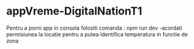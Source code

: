 # appVreme-DigitalNationT1
 
Pentru a porni app  in consola folositi comanda : npm run dev 
                                                 -acordati permisiunea la locatie pentru a putea identifica temperatura in functie de zona
